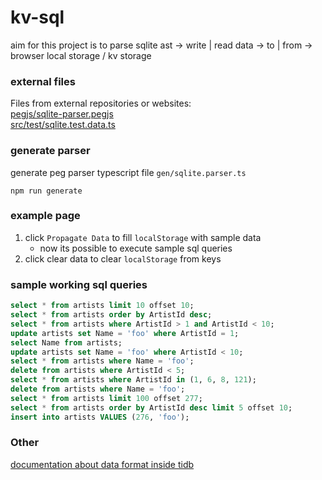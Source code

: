 # kv-sql

aim for this project is to parse sqlite ast -> write | read data -> to | from -> browser local storage / kv storage

### external files

Files from external repositories or websites:  
[pegjs/sqlite-parser.pegjs](https://github.com/codeschool/sqlite-parser)  
[src/test/sqlite.test.data.ts](https://www.sqlitetutorial.net/sqlite-sample-database/)

### generate parser

generate peg parser typescript file `gen/sqlite.parser.ts`
```shell
npm run generate
```

### example page
1. click `Propagate Data` to fill `localStorage` with sample data
   - now its possible to execute sample sql queries
2. click clear data to clear `localStorage` from keys

### sample working sql queries
```sql
select * from artists limit 10 offset 10;
select * from artists order by ArtistId desc;
select * from artists where ArtistId > 1 and ArtistId < 10;
update artists set Name = 'foo' where ArtistId = 1;
select Name from artists;
update artists set Name = 'foo' where ArtistId < 10;
select * from artists where Name = 'foo';
delete from artists where ArtistId < 5;
select * from artists where ArtistId in (1, 6, 8, 121);
delete from artists where Name = 'foo';
select * from artists limit 100 offset 277;
select * from artists order by ArtistId desc limit 5 offset 10;
insert into artists VALUES (276, 'foo');
```

### Other

[documentation about data format inside tidb](https://www.pingcap.com/blog/tidb-internal-computing/)
